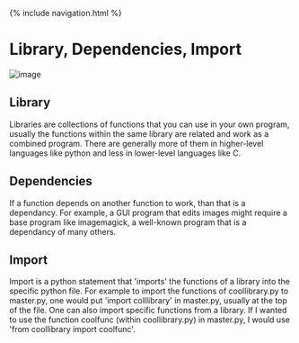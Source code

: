{% include navigation.html %}

# Library, Dependencies, Import

![image](https://external-content.duckduckgo.com/iu/?u=https%3A%2F%2Fajaytech.co%2Fwp-content%2Fuploads%2F2019%2F05%2Fpython_standard_libraries-1.png)

## Library
Libraries are collections of functions that you can use in your own program, usually the functions within the same library are related and work as a combined program.  There are generally more of them in higher-level languages like python and less in lower-level languages like C.

## Dependencies
If a function depends on another function to work, than that is a dependancy.  For example, a GUI program that edits images might require a base program like imagemagick, a well-known program that is a dependancy of many others.

## Import
Import is a python statement that 'imports' the functions of a library into the specific python file.  For example to import the functions of coollibrary.py to master.py, one would put 'import colllibrary' in master.py, usually at the top of the file.  One can also import specific functions from a library.  If I wanted to use the function coolfunc (within coollibrary.py) in master.py, I would use 'from coollibrary import coolfunc'.
